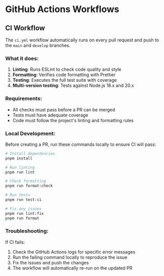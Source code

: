 # GitHub Actions Workflows

## CI Workflow

The `ci.yml` workflow automatically runs on every pull request and push to the `main` and `develop` branches.

### What it does:

1. **Linting**: Runs ESLint to check code quality and style
2. **Formatting**: Verifies code formatting with Prettier
3. **Testing**: Executes the full test suite with coverage
4. **Multi-version testing**: Tests against Node.js 18.x and 20.x

### Requirements:

- All checks must pass before a PR can be merged
- Tests must have adequate coverage
- Code must follow the project's linting and formatting rules

### Local Development:

Before creating a PR, run these commands locally to ensure CI will pass:

```bash
# Install dependencies
pnpm install

# Run linting
pnpm run lint

# Check formatting
pnpm run format:check

# Run tests
pnpm run test:ci

# Fix any issues
pnpm run lint:fix
pnpm run format
```

### Troubleshooting:

If CI fails:

1. Check the GitHub Actions logs for specific error messages
2. Run the failing command locally to reproduce the issue
3. Fix the issues and push the changes
4. The workflow will automatically re-run on the updated PR